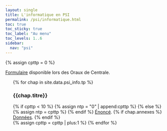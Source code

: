 ```yaml
---
layout: single
title: L'informatique en PSI
permalink: /psi/informatique.html
toc: true
toc_sticky: true
toc_label: "Au menu"
toc_levels: 1..6
sidebar:
  nav: "psi"
---
```


{% assign cpttp = 0 %}

<a href="{{site.data.psi_info.formulaire}}">Formulaire</a> disponible lors des Oraux de Centrale.

<ul start="0" style="list-style-type:none">
{% for chap in site.data.psi_info.tp %}
<li> <h3 id="#tp_{{ntp}}">{{chap.titre}}</h3>
{% if cpttp < 10 %}
{% assign ntp = "0" | append:cpttp %}
{% else %}
{% assign ntp = cpttp %}
{% endif %}
<a href="./psi_doc/info/ipt-tp_e{{ntp}}.pdf">Énoncé</a>.
{% if chap.annexes %}
<a href="./psi_doc/info/ipt-tp_{{ntp}}.zip">Données</a>.
{% endif %}
</li>
{% assign cpttp = cpttp | plus:1 %}
{% endfor %}
</ul>
